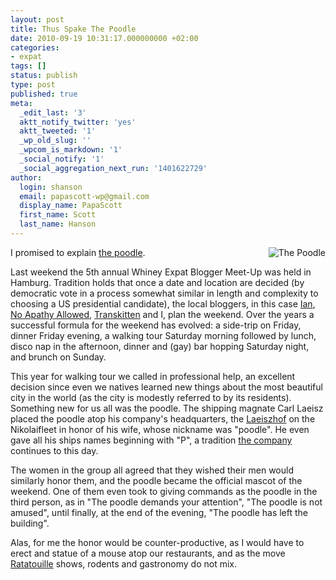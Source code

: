 ```yaml
---
layout: post
title: Thus Spake The Poodle
date: 2010-09-19 10:31:17.000000000 +02:00
categories:
- expat
tags: []
status: publish
type: post
published: true
meta:
  _edit_last: '3'
  aktt_notify_twitter: 'yes'
  aktt_tweeted: '1'
  _wp_old_slug: ''
  _wpcom_is_markdown: '1'
  _social_notify: '1'
  _social_aggregation_next_run: '1401622729'
author:
  login: shanson
  email: papascott-wp@gmail.com
  display_name: PapaScott
  first_name: Scott
  last_name: Hanson
---
```

<p><a href="/archives/2010/09/15/the-poodle-is-watching/"><img src="https://res.cloudinary.com/papascott/image/upload/wordpress/wp-content/uploads/2010/09/Der_Pudel-224x300.jpg" alt="The Poodle" align="right" /></a>I promised to explain <a href="/archives/2010/09/15/the-poodle-is-watching/">the poodle</a>.</p>
<p>Last weekend the 5th annual Whiney Expat Blogger Meet-Up was held in Hamburg. Tradition holds that once a date and location are decided (by democratic vote in a process somewhat similar in length and complexity to choosing a US presidential candidate), the local bloggers, in this case <a href="http://lettershometoyou.wordpress.com/">Ian</a>, <a href="http://noapathyallowed.com/">No Apathy Allowed</a>, <a href="http://transkitten.com/">Transkitten</a> and I, plan the weekend.  Over the years a successful formula for the weekend has evolved: a side-trip on Friday, dinner Friday evening, a walking tour Saturday morning followed by lunch, disco nap in the afternoon, dinner and (gay) bar hopping Saturday night, and brunch on Sunday.</p>
<p>This year for walking tour we called in professional help, an excellent decision since even we natives learned new things about the most beautiful city in the world (as the city is modestly referred to by its residents). Something new for us all was the poodle. The shipping magnate Carl Laeisz placed the poodle atop his company's headquarters, the <a href="http://www.hamburgwiki.de/wiki/Laeiszhof">Laeiszhof</a> on the Nikolaifleet in honor of his wife, whose nickname was "poodle". He even gave all his ships names beginning with "P", a tradition <a href="http://www.laeisz.de/en/index.html">the company</a> continues to this day.</p>
<p>The women in the group all agreed that they wished their men would similarly honor them, and the poodle became the official mascot of the weekend. One of them even took to giving commands as the poodle in the third person, as in "The poodle demands your attention", "The poodle is not amused", until finally, at the end of the evening, "The poodle has left the building".</p>
<p>Alas, for me the honor would be counter-productive, as I would have to erect and statue of a mouse atop our restaurants, and as the move <a href="http://www.hamburgwiki.de/wiki/Laeiszhof">Ratatouille</a> shows, rodents and gastronomy do not mix.</p>
